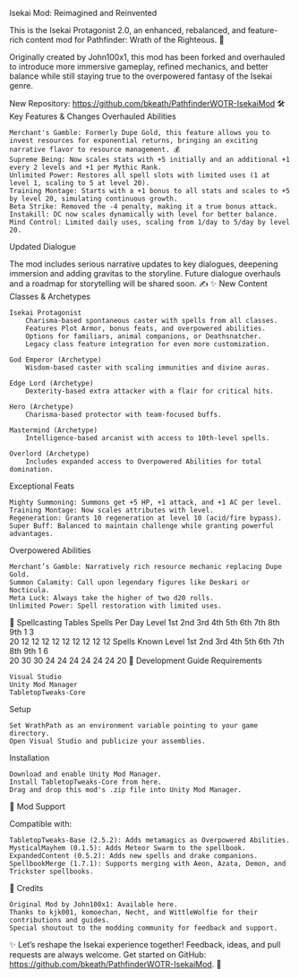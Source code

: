 Isekai Mod: Reimagined and Reinvented

This is the Isekai Protagonist 2.0, an enhanced, rebalanced, and feature-rich content mod for Pathfinder: Wrath of the Righteous. 🎉

Originally created by John100x1, this mod has been forked and overhauled to introduce more immersive gameplay, refined mechanics, and better balance while still staying true to the overpowered fantasy of the Isekai genre.

New Repository: https://github.com/bkeath/PathfinderWOTR-IsekaiMod
🛠️ Key Features & Changes
Overhauled Abilities

    Merchant's Gamble: Formerly Dupe Gold, this feature allows you to invest resources for exponential returns, bringing an exciting narrative flavor to resource management. 💰
    Supreme Being: Now scales stats with +5 initially and an additional +1 every 2 levels and +1 per Mythic Rank.
    Unlimited Power: Restores all spell slots with limited uses (1 at level 1, scaling to 5 at level 20).
    Training Montage: Starts with a +1 bonus to all stats and scales to +5 by level 20, simulating continuous growth.
    Beta Strike: Removed the -4 penalty, making it a true bonus attack.
    Instakill: DC now scales dynamically with level for better balance.
    Mind Control: Limited daily uses, scaling from 1/day to 5/day by level 20.

Updated Dialogue

The mod includes serious narrative updates to key dialogues, deepening immersion and adding gravitas to the storyline. Future dialogue overhauls and a roadmap for storytelling will be shared soon. ✍️
✨ New Content
Classes & Archetypes

    Isekai Protagonist
        Charisma-based spontaneous caster with spells from all classes.
        Features Plot Armor, bonus feats, and overpowered abilities.
        Options for familiars, animal companions, or Deathsnatcher.
        Legacy class feature integration for even more customization.

    God Emperor (Archetype)
        Wisdom-based caster with scaling immunities and divine auras.

    Edge Lord (Archetype)
        Dexterity-based extra attacker with a flair for critical hits.

    Hero (Archetype)
        Charisma-based protector with team-focused buffs.

    Mastermind (Archetype)
        Intelligence-based arcanist with access to 10th-level spells.

    Overlord (Archetype)
        Includes expanded access to Overpowered Abilities for total domination.

Exceptional Feats

    Mighty Summoning: Summons get +5 HP, +1 attack, and +1 AC per level.
    Training Montage: Now scales attributes with level.
    Regeneration: Grants 10 regeneration at level 10 (acid/fire bypass).
    Super Buff: Balanced to maintain challenge while granting powerful advantages.

Overpowered Abilities

    Merchant’s Gamble: Narratively rich resource mechanic replacing Dupe Gold.
    Summon Calamity: Call upon legendary figures like Deskari or Nocticula.
    Meta Luck: Always take the higher of two d20 rolls.
    Unlimited Power: Spell restoration with limited uses.

🔮 Spellcasting Tables
Spells Per Day
Level	1st	2nd	3rd	4th	5th	6th	7th	8th	9th
1	3								
20	12	12	12	12	12	12	12	12	12
Spells Known
Level	1st	2nd	3rd	4th	5th	6th	7th	8th	9th
1	6								
20	30	30	24	24	24	24	24	24	20
🚀 Development Guide
Requirements

    Visual Studio
    Unity Mod Manager
    TabletopTweaks-Core

Setup

    Set WrathPath as an environment variable pointing to your game directory.
    Open Visual Studio and publicize your assemblies.

Installation

    Download and enable Unity Mod Manager.
    Install TabletopTweaks-Core from here.
    Drag and drop this mod's .zip file into Unity Mod Manager.

🌟 Mod Support

Compatible with:

    TabletopTweaks-Base (2.5.2): Adds metamagics as Overpowered Abilities.
    MysticalMayhem (0.1.5): Adds Meteor Swarm to the spellbook.
    ExpandedContent (0.5.2): Adds new spells and drake companions.
    SpellbookMerge (1.7.1): Supports merging with Aeon, Azata, Demon, and Trickster spellbooks.

🙌 Credits

    Original Mod by John100x1: Available here.
    Thanks to kjk001, komoechan, Necht, and WittleWolfie for their contributions and guides.
    Special shoutout to the modding community for feedback and support.

✨ Let’s reshape the Isekai experience together! Feedback, ideas, and pull requests are always welcome. Get started on GitHub: https://github.com/bkeath/PathfinderWOTR-IsekaiMod. 🚀

